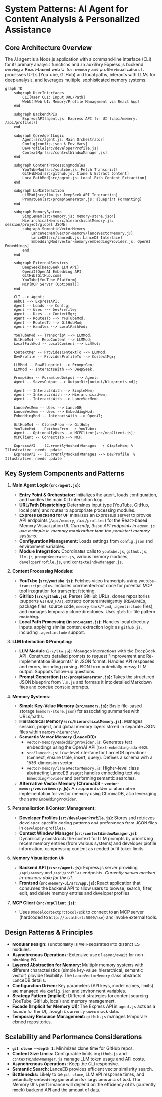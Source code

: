 # System Patterns: AI Agent for Content Analysis & Personalized Assistance

## Core Architecture Overview
The AI agent is a Node.js application with a command-line interface (CLI) for its primary analysis functions and an auxiliary Express.js backend serving a React-based web UI for memory and profile visualization. It processes URLs (YouTube, GitHub) and local paths, interacts with LLMs for deep analysis, and leverages multiple, sophisticated memory systems.

```mermaid
graph TD
    subgraph UserInterfaces
        CLI[User CLI: Input URL/Path]
        WebUI[Web UI: Memory/Profile Management via React App]
    end

    subgraph BackendAPIs
        ExpressAPI[agent.js: Express API for UI (/api/memory, /api/profiles)]
    end

    subgraph CoreAgentLogic
        Agent[src/agent.js: Main Orchestrator]
        Config[config.json & Env Vars]
        DevProfile[src/developerProfile.js]
        ContextMgr[src/contextWindowManager.js]
    end

    subgraph ContentProcessingModules
        YouTubeMod[src/youtube.js: Fetch Transcript]
        GitHubMod[src/github.js: Clone & Extract Content]
        LocalPathMod[src/agent.js: Local Path Content Extraction]
    end

    subgraph LLMInteraction
        LLMMod[src/llm.js: DeepSeek API Interaction]
        PromptGen[src/promptGenerator.js: Blueprint Formatting]
    end

    subgraph MemorySystems
        SimpleMem[src/memory.js: memory-store.json]
        HierarchicalMem[src/hierarchicalMemory.js: session/project/global JSONs]
        subgraph SemanticVectorMemory
            LanceVecMem[vector-memory/lanceVectorMemory.js]
            LanceDB[src/lancedb.js: LanceDB Interface]
            EmbeddingMod[vector-memory/embeddingProvider.js: OpenAI Embeddings]
        end
    end
    
    subgraph ExternalServices
        DeepSeek[DeepSeek LLM API]
        OpenAI[OpenAI Embedding API]
        GitHub[GitHub.com]
        YouTube[YouTube Platform]
        MCP[MCP Server (Optional)]
    end

    CLI --> Agent;
    WebUI --> ExpressAPI;
    Agent -- Loads --> Config;
    Agent -- Uses --> DevProfile;
    Agent -- Uses --> ContextMgr;
    Agent -- RoutesTo --> YouTubeMod;
    Agent -- RoutesTo --> GitHubMod;
    Agent -- Handles --> LocalPathMod;
    
    YouTubeMod -- Transcript --> LLMMod;
    GitHubMod -- RepoContent --> LLMMod;
    LocalPathMod -- LocalContent --> LLMMod;
    
    ContextMgr -- ProvidesContextTo --> LLMMod;
    DevProfile -- ProvidesProfileTo --> ContextMgr;
    
    LLMMod -- RawBlueprint --> PromptGen;
    LLMMod -- InteractsWith --> DeepSeek;
    
    PromptGen -- FormattedOutput --> Agent;
    Agent -- SavesOutput --> OutputDir[output/blueprints.md];

    Agent -- InteractsWith --> SimpleMem;
    Agent -- InteractsWith --> HierarchicalMem;
    Agent -- InteractsWith --> LanceVecMem;
    
    LanceVecMem -- Uses --> LanceDB;
    LanceVecMem -- Uses --> EmbeddingMod;
    EmbeddingMod -- InteractsWith --> OpenAI;

    GitHubMod -- ClonesFrom --> GitHub;
    YouTubeMod -- FetchesFrom --> YouTube;
    Agent -- OptionallyUses --> MCPClient[src/mcpClient.js];
    MCPClient -- ConnectsTo --> MCP;

    ExpressAPI -- (CurrentlyMocked)Manages --> SimpleMem; % Illustrative, needs update
    ExpressAPI -- (CurrentlyMocked)Manages --> DevProfile; % Illustrative, needs update
```

## Key System Components and Patterns

1.  **Main Agent Logic (`src/agent.js`):**
    *   **Entry Point & Orchestrator:** Initializes the agent, loads configuration, and handles the main CLI interaction loop.
    *   **URL/Path Dispatching:** Determines input type (YouTube, GitHub, local path) and routes to appropriate processing modules.
    *   **Express Backend for UI:** Initializes an Express.js server to provide API endpoints (`/api/memory`, `/api/profiles`) for the React-based Memory Visualization UI. *Currently, these API endpoints in `agent.js` use a simple in-memory mock rather than the persistent memory systems.*
    *   **Configuration Management:** Loads settings from `config.json` and environment variables.
    *   **Module Integration:** Coordinates calls to `youtube.js`, `github.js`, `llm.js`, `promptGenerator.js`, various memory modules, `developerProfile.js`, and `contextWindowManager.js`.

2.  **Content Processing Modules:**
    *   **YouTube (`src/youtube.js`):** Fetches video transcripts using `youtube-transcript-plus`. Includes commented-out code for potential MCP tool integration for transcript fetching.
    *   **GitHub (`src/github.js`):** Parses GitHub URLs, clones repositories (supports `GITHUB_PAT`), extracts content intelligently (READMEs, package files, source code, `memory-bank/*.md`, `.agentinclude` files), and manages temporary clone directories. Uses `glob` for file pattern matching.
    *   **Local Path Processing (in `src/agent.js`):** Handles local directory inputs, applying similar content extraction logic as `github.js`, including `.agentinclude` support.

3.  **LLM Interaction & Prompting:**
    *   **LLM Module (`src/llm.js`):** Manages interactions with the DeepSeek API. Constructs detailed prompts to request "Improvement and Re-implementation Blueprints" in JSON format. Handles API responses and errors, including parsing JSON from potentially messy LLM output. Supports follow-up questions.
    *   **Prompt Generation (`src/promptGenerator.js`):** Takes the structured JSON blueprint from `llm.js` and formats it into detailed Markdown files and concise console prompts.

4.  **Memory Systems:**
    *   **Simple Key-Value Memory (`src/memory.js`):** Basic file-based storage (`memory-store.json`) for associating summaries with URLs/paths.
    *   **Hierarchical Memory (`src/hierarchicalMemory.js`):** Manages session, project, and global memory layers stored in separate JSON files within `memory-hierarchy/`.
    *   **Semantic Vector Memory (LanceDB):**
        *   `vector-memory/embeddingProvider.js`: Generates text embeddings using the OpenAI API (`text-embedding-ada-002`).
        *   `src/lancedb.js`: Low-level interface for LanceDB operations (connect, ensure table, insert, query). Defines a schema with a 1536-dimension vector.
        *   `vector-memory/lanceVectorMemory.js`: Higher-level class abstracting LanceDB usage; handles embedding text via `EmbeddingProvider` and performing semantic searches.
    *   **Alternative Vector Memory (ChromaDB - `vector-memory/vectorMemory.js`):** An apparent older or alternative implementation for vector memory using ChromaDB, also leveraging the same `EmbeddingProvider`.

5.  **Personalization & Context Management:**
    *   **Developer Profiles (`src/developerProfile.js`):** Stores and retrieves developer-specific coding patterns and preferences from JSON files in `developer-profiles/`.
    *   **Context Window Manager (`src/contextWindowManager.js`):** Dynamically constructs the context for LLM prompts by prioritizing recent memory entries (from various systems) and developer profile information, compressing content as needed to fit token limits.

6.  **Memory Visualization UI:**
    *   **Backend API (in `src/agent.js`):** Express.js server providing `/api/memory` and `/api/profiles` endpoints. *Currently serves mocked in-memory data for the UI.*
    *   **Frontend (`src/memory-ui/src/App.js`):** React application that consumes the backend API to allow users to browse, search, filter, edit, and delete memory entries and developer profiles.

7.  **MCP Client (`src/mcpClient.js`):**
    *   Uses `@modelcontextprotocol/sdk` to connect to an MCP server (hardcoded to `http://localhost:5000/sse`) and invoke external tools.

## Design Patterns & Principles
-   **Modular Design:** Functionality is well-separated into distinct ES modules.
-   **Asynchronous Operations:** Extensive use of `async/await` for non-blocking I/O.
-   **Layered Abstraction for Memory:** Multiple memory systems with different characteristics (simple key-value, hierarchical, semantic vector) provide flexibility. The `LanceVectorMemory` class abstracts LanceDB details.
-   **Configuration Driven:** Key parameters (API keys, model names, limits) are managed via `config.json` and environment variables.
-   **Strategy Pattern (Implicit):** Different strategies for content sourcing (YouTube, GitHub, local) and memory management.
-   **Facade (Implicit for Memory UI):** The Express API in `agent.js` acts as a facade for the UI, though it currently uses mock data.
-   **Temporary Resource Management:** `github.js` manages temporary cloned repositories.

## Scalability and Performance Considerations
-   **`git clone --depth 1`:** Minimizes clone time for GitHub repos.
-   **Content Size Limits:** Configurable limits in `github.js` and `contextWindowManager.js` manage LLM token usage and API costs.
-   **Asynchronous Operations:** Keep the CLI responsive.
-   **Semantic Search:** LanceDB provides efficient vector similarity search.
-   **Bottlenecks:** Likely to be `git clone`, LLM API response times, and potentially embedding generation for large amounts of text. The Memory UI's performance will depend on the efficiency of its (currently mock) backend API and the amount of data.
